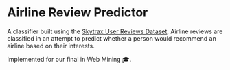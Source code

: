 # Airline Review Predictor
A classifier built using the [Skytrax User Reviews Dataset](https://github.com/quankiquanki/skytrax-reviews-dataset). Airline reviews are classified in an attempt to predict whether a person would recommend an airline based on their interests.

Implemented for our final in Web Mining :mortar_board:.